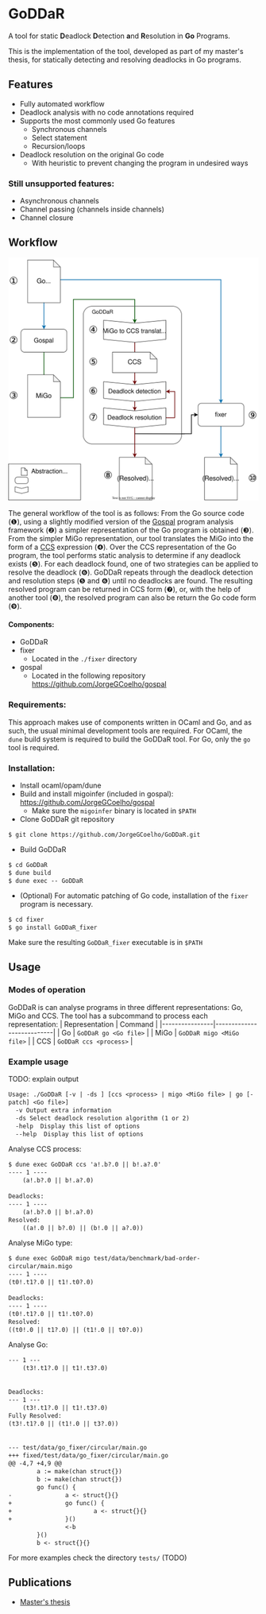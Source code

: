 # GoDDaR
A tool for static **D**eadlock **D**etection **a**nd **R**esolution in **Go** Programs.

This is the implementation of the tool, developed as part of my master's thesis, for statically
detecting and resolving deadlocks in Go programs.

## Features

* Fully automated workflow
* Deadlock analysis with no code annotations required
* Supports the most commonly used Go features
  * Synchronous channels
  * Select statement
  * Recursion/loops
* Deadlock resolution on the original Go code
  * With heuristic to prevent changing the program in undesired ways


### Still unsupported features:
* Asynchronous channels
* Channel passing (channels inside channels)
* Channel closure

## Workflow

<p align="center"> <img src="assets/pipeline.svg" alt="GoDDaR pipeline" title="GoDDaR pipeline" /> </p>

The general workflow of the tool is as follows:
From the Go source code (❶), using a slightly modified version of the
[Gospal](https://github.com/JorgeGCoelho/gospal) program analysis framework (❷) a simpler representation
of the Go program is obtained (❸). From the simpler MiGo representation, our tool translates the MiGo
into the form of a [CCS](https://en.wikipedia.org/wiki/Calculus_of_communicating_systems) expression (❹). 
Over the CCS representation of the Go program, the tool performs static analysis to determine if any
deadlock exists (❺). For each deadlock found, one of two strategies can be applied to resolve the deadlock (❻).
GoDDaR repeats through the deadlock detection and resolution steps (❺ and ❻) until no deadlocks are found.
The resulting resolved program can be returned in CCS form (❼), or, with the help of another tool (❽),
the resolved program can also be return the Go code form (❾).


#### Components:

* GoDDaR
* fixer
  * Located in the `./fixer` directory
* gospal
  * Located in the following repository https://github.com/JorgeGCoelho/gospal

### Requirements:

This approach makes use of components written in OCaml and Go, and as such, the usual minimal development tools are required.
For OCaml, the `dune` build system is required to build the GoDDaR tool.
For Go, only the `go` tool is required.

### Installation:

* Install ocaml/opam/dune
* Build and install migoinfer (included in gospal): https://github.com/JorgeGCoelho/gospal
  * Make sure the `migoinfer` binary is located in `$PATH`
* Clone GoDDaR git repository
```
$ git clone https://github.com/JorgeGCoelho/GoDDaR.git
```
* Build GoDDaR
```
$ cd GoDDaR
$ dune build
$ dune exec -- GoDDaR
```
* (Optional) For automatic patching of Go code, installation of the `fixer` program is necessary.
```
$ cd fixer
$ go install GoDDaR_fixer
```
Make sure the resulting `GoDDaR_fixer` executable is in `$PATH`

## Usage 
### Modes of operation

GoDDaR is can analyse programs in three different representations: Go, MiGo and CCS.
The tool has a subcommand to process each representation:
| Representation | Command                   |
|----------------|---------------------------|
| Go             | `GoDDaR go <Go file>`     |
| MiGo           | `GoDDaR migo <MiGo file>` |
| CCS            | `GoDDaR ccs <process>`    |

### Example usage
TODO: explain output

```
Usage: ./GoDDaR [-v | -ds ] [ccs <process> | migo <MiGo file> | go [-patch] <Go file>]
  -v Output extra information
  -ds Select deadlock resolution algorithm (1 or 2)
  -help  Display this list of options
  --help  Display this list of options
```

Analyse CCS process:
```
$ dune exec GoDDaR ccs 'a!.b?.0 || b!.a?.0'
---- 1 ----
    (a!.b?.0 || b!.a?.0)

Deadlocks:
---- 1 ----
    (a!.b?.0 || b!.a?.0)
Resolved:
    ((a!.0 || b?.0) || (b!.0 || a?.0))
```

Analyse MiGo type:
```
$ dune exec GoDDaR migo test/data/benchmark/bad-order-circular/main.migo
---- 1 ----
(t0!.t1?.0 || t1!.t0?.0)

Deadlocks:
---- 1 ----
(t0!.t1?.0 || t1!.t0?.0)
Resolved:
((t0!.0 || t1?.0) || (t1!.0 || t0?.0))
```

Analyse Go:
```
--- 1 ---
    (t3!.t1?.0 || t1!.t3?.0)


Deadlocks:
--- 1 ---
    (t3!.t1?.0 || t1!.t3?.0)
Fully Resolved:
(t3!.t1?.0 || (t1!.0 || t3?.0))


--- test/data/go_fixer/circular/main.go
+++ fixed/test/data/go_fixer/circular/main.go
@@ -4,7 +4,9 @@
        a := make(chan struct{})
        b := make(chan struct{})
        go func() {
-               a <- struct{}{}
+               go func() {
+                       a <- struct{}{}
+               }()
                <-b
        }()
        b <- struct{}{}
```

For more examples check the directory `tests/` (TODO)

## Publications

* [Master's thesis](assets/Jorge%20Coelho%20-%20Master's%20Dissertation.pdf)